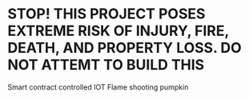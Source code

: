 # STOP! THIS PROJECT POSES EXTREME RISK OF INJURY, FIRE, DEATH, AND PROPERTY LOSS. DO NOT ATTEMT TO BUILD THIS

Smart contract controlled IOT Flame shooting pumpkin
